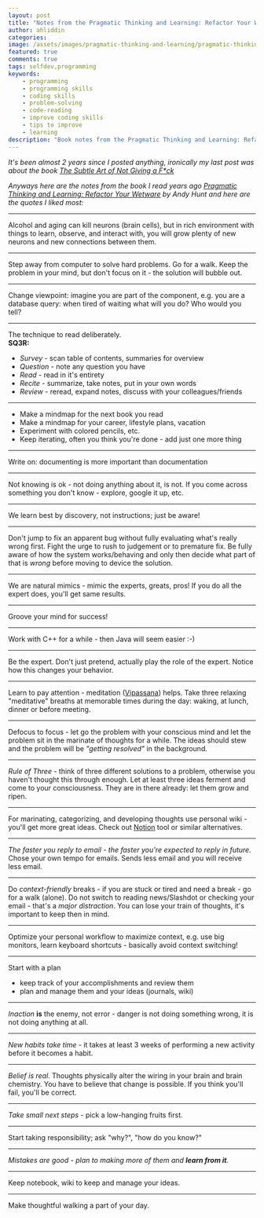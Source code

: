 ```yaml
---
layout: post
title: "Notes from the Pragmatic Thinking and Learning: Refactor Your Wetware"
author: ahliddin
categories:
image: /assets/images/pragmatic-thinking-and-learning/pragmatic-thinking-and-learning.png
featured: true
comments: true
tags: selfdev,programming
keywords:
    - programming
    - programming skills
    - coding skills
    - problem-solving
    - code-reading
    - improve coding skills
    - tips to improve
    - learning
description: "Book notes from the Pragmatic Thinking and Learning: Refactor Your Wetware"
---
```


*It's been almost 2 years since I posted anything, ironically my last post was about the book  [The Subtle Art of Not Giving a F*ck](https://programmer9.com/2019/02/17/booknotes-the-subtle-art-of-not-giving-a-f_ck.html)*

*Anyways here are the notes from the book I read years ago [Pragmatic Thinking and Learning: Refactor Your Wetware](https://pragprog.com/titles/ahptl/pragmatic-thinking-and-learning/) by Andy Hunt and here are the quotes I liked most:*

***
Alcohol and aging can kill neurons (brain cells), but in rich environment with things to learn, observe, and interact with, you will grow plenty of new neurons and new connections between them.

***
Step away from computer to solve hard problems. Go for a walk. Keep the problem in your mind, but don't focus on it - the solution will bubble out.

***
Change viewpoint: imagine you are part of the component, e.g. you are a database query: when tired of waiting what will you do? Who would you tell?

***
The technique to read deliberately.  
**SQ3R:**
- *Survey* - scan table of contents, summaries for overview
- *Question* - note any question you have
- *Read* - read in it's entirety
- *Recite* - summarize, take notes, put in your own words
- *Review* - reread, expand notes, discuss with your colleagues/friends

***
- Make a mindmap for the next book you read
- Make a mindmap for your career, lifestyle plans, vacation
- Experiment with colored pencils, etc.
- Keep iterating, often you think you're done - add just one more thing

***
Write on: documenting is more important than documentation

***
Not knowing is ok - not doing anything about it, is not. If you come across something you don't know - explore, google it up, etc.

***
We learn best by discovery, not instructions; just be aware! 

***
Don't jump to fix an apparent bug without fully evaluating what's really wrong first. 
Fight the urge to rush to judgement or to premature fix.
Be fully aware of how the system works/behaving and only then decide what part of that is *wrong* before moving to device the solution.

***
We are natural mimics - mimic the experts, greats, pros! If you do all the expert does, you'll get same results.

***
Groove your mind for success!

***
Work with C++ for a while - then Java will seem easier :-)

***
Be the expert. Don't just pretend, actually play the role of the expert. Notice how this changes your behavior. 

***
Learn to pay attention - meditation ([Vipassana](https://en.wikipedia.org/wiki/Vipassan%C4%81)) helps.
Take three relaxing "meditative" breaths at memorable times during the day: waking, at lunch, dinner or before meeting.

***
Defocus to focus - let go the problem with your conscious mind and let the problem sit in the marinate of thoughts for a while.
The ideas should stew and the problem will be *"getting resolved"* in the background. 

***
*Rule of Three* - think of three different solutions to a problem, otherwise you haven't thought this through enough. 
Let at least three ideas ferment and come to your consciousness. They are in there already: let them grow and ripen.

***
For marinating, categorizing, and developing thoughts use personal wiki - you'll get more great ideas. 
Check out [Notion](notion.com) tool or similar alternatives.

***
*The faster you reply to email - the faster you're expected to reply in future.* Chose your own tempo for emails.
Sends less email and you will receive less email.

***
Do *context-friendly* breaks - if you are  stuck or tired and need a break - go for a walk (alone).
Do not switch to reading news/Slashdot or checking your email - that's a *major distraction*.
You can lose your train of thoughts, it's important to keep then in mind.

***
Optimize your personal workflow to maximize context, e.g. use big monitors, learn keyboard shortcuts - basically avoid context switching!

***
Start with a plan 
- keep track of your accomplishments and review them
- plan and manage them and your ideas (journals, wiki)

***
*Inaction* **is** the enemy, not error - danger is not doing something wrong, it is not doing anything at all.

***
*New habits take time* - it takes at least 3 weeks of performing a new activity before it becomes a habit.

***
*Belief is real*. Thoughts physically alter the wiring in your brain and brain chemistry. 
You have to believe that change is possible. If you think you'll fail, you'll be correct. 

***
*Take small next steps* - pick a low-hanging fruits first. 

***
Start taking responsibility; ask "why?", "how do you know?"

***
*Mistakes are good - plan to making more of them and **learn from it**.*

***
Keep notebook, wiki to keep and manage your ideas.

***
Make thoughtful walking a part of your day. 
  




